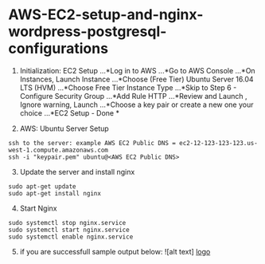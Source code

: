 # AWS-EC2-setup-and-nginx-wordpress-postgresql-configurations



1. Initialization: EC2 Setup
...*Log in to AWS
...*Go to AWS Console
...*On Instances, Launch Instance
...*Choose (Free Tier) Ubuntu Server 16.04 LTS (HVM)
...*Choose Free Tier Instance Type
...*Skip to Step 6 - Configure Security Group
...*Add Rule HTTP
...*Review and Launch , Ignore warning, Launch
...*Choose a key pair or create a new one your choice
...*EC2 Setup - Done *

2. AWS: Ubuntu Server Setup
```
ssh to the server: example AWS EC2 Public DNS = ec2-12-123-123-123.us-west-1.compute.amazonaws.com
ssh -i "keypair.pem" ubuntu@<AWS EC2 Public DNS>
```

3. Update the server and install nginx
```
sudo apt-get update
sudo apt-get install nginx
```

4. Start Nginx
```
sudo systemctl stop nginx.service
sudo systemctl start nginx.service
sudo systemctl enable nginx.service
```

5. if you are successfull sample output below:
![alt text]
[logo]

[logo]: https://github.com/ohmcodes/AWS-EC2-setup-and-nginx-wordpress-postgresql-configurations/blob/master/default_apache.png?raw=true
